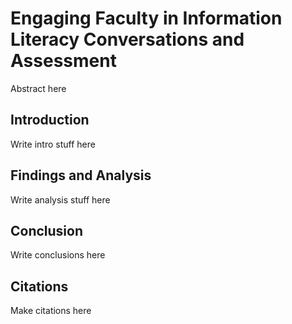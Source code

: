 # Engaging Faculty in Information Literacy Conversations and Assessment
Abstract here
## Introduction
Write intro stuff here
## Findings and Analysis
Write analysis stuff here
## Conclusion
Write conclusions here
## Citations
Make citations here

